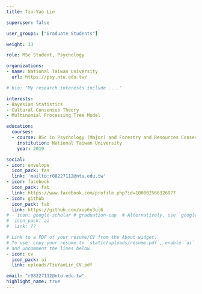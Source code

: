 ```yaml
---
title: Tzu-Yao Lin

superuser: false

user_groups: ["Graduate Students"]

weight: 33

role: MSc Student, Psychology

organizations:
- name: National Taiwan University
  url: https://psy.ntu.edu.tw/

# bio: "My research interests include ...."

interests:
- Bayesian Statistics
- Cultural Consensus Theory
- Multinomial Processing Tree Model

education:
  courses:
  - course: BSc in Psychology (Major) and Forestry and Resources Conservation (minor) 
    institution: National Taiwan University
    year: 2019

social:
- icon: envelope
  icon_pack: fas
  link: 'mailto:r08227112@ntu.edu.tw'
- icon: facebook
  icon_pack: fab
  link: https://www.facebook.com/profile.php?id=100002566326977
- icon: github
  icon_pack: fab
  link: https://github.com/xup6y3ul6
# - icon: google-scholar # graduation-cap  # Alternatively, use `google-scholar` icon from `ai` icon pack
#  icon_pack: ai
#  link: ??

# Link to a PDF of your resume/CV from the About widget.
# To use: copy your resume to `static/uploads/resume.pdf`, enable `ai` icons in `params.toml`,
# and uncomment the lines below.
- icon: cv
  icon_pack: ai
  link: uploads/TzuYaoLin_CV.pdf

email: "r08227112@ntu.edu.tw"
highlight_name: true
---
```


